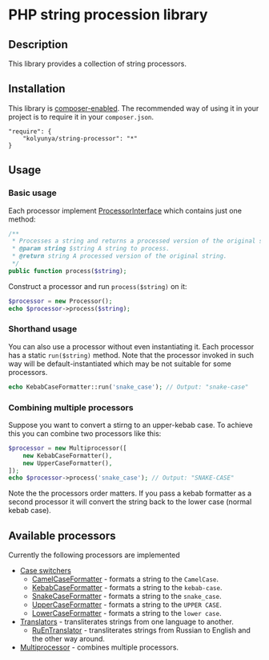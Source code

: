 # PHP string procession library

## Description
This library provides a collection of string processors.

## Installation

This library is [composer-enabled](https://packagist.org/packages/kolyunya/string-processor). The recommended way of using it in your project is to require it in your `composer.json`.
~~~
"require": {
    "kolyunya/string-processor": "*"
}
~~~

## Usage

### Basic usage
Each processor implement [ProcessorInterface](https://github.com/Kolyunya/string-processor/blob/master/sources/ProcessorInterface.php) which contains just one method:
~~~php
/**
 * Processes a string and returns a processed version of the original string.
 * @param string $string A string to process.
 * @return string A processed version of the original string.
 */
public function process($string);
~~~

Construct a processor and run `process($string)` on it:
~~~php
$processor = new Processor();
echo $processor->process($string);
~~~

### Shorthand usage
You can also use a processor without even instantiating it. Each processor has a static `run($string)` method. Note that the processor invoked in such way will be default-instantiated which may be not suitable for some processors.
~~~php
echo KebabCaseFormatter::run('snake_case'); // Output: "snake-case"
~~~

### Combining multiple processors
Suppose you want to convert a stirng to an upper-kebab case. To achieve this you can combine two processors like this:
~~~php
$processor = new Multiprocessor([
    new KebabCaseFormatter(),
    new UpperCaseFormatter(),
]);
echo $processor->process('snake_case'); // Output: "SNAKE-CASE"
~~~
Note the the processors order matters. If you pass a kebab formatter as a second processor it will convert the string back to the lower case (normal kebab case).

## Available processors
Currently the following processors are implemented
* [Case switchers](https://github.com/Kolyunya/string-processor/blob/master/sources/Format/CaseSwitcher.php)
    * [CamelCaseFormatter](https://github.com/Kolyunya/string-processor/blob/master/sources/Format/CamelCaseFormatter.php) - formats a string to the `CamelCase`.
    * [KebabCaseFormatter](https://github.com/Kolyunya/string-processor/blob/master/sources/Format/KebabCaseFormatter.php) - formats a string to the `kebab-case`.
    * [SnakeCaseFormatter](https://github.com/Kolyunya/string-processor/blob/master/sources/Format/SnakeCaseFormatter.php) - formats a string to the `snake_case`.
    * [UpperCaseFormatter](https://github.com/Kolyunya/string-processor/blob/master/sources/Format/UpperCaseFormatter.php) - formats a string to the `UPPER CASE`.
    * [LowerCaseFormatter](https://github.com/Kolyunya/string-processor/blob/master/sources/Format/LowerCaseFormatter.php) - formats a string to the `lower case`.
* [Translators](https://github.com/Kolyunya/string-processor/blob/master/sources/Translit/Translator.php) - transliterates strings from one language to another.
    * [RuEnTranslator](https://github.com/Kolyunya/string-processor/blob/master/sources/Translit/RuEnTranslator.php) - transliterates strings from Russian to English and the other way around.
* [Multiprocessor](https://github.com/Kolyunya/string-processor/blob/master/sources/Multiprocessor.php) - combines multiple processors.
